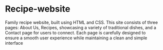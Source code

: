 # Recipe-website
Family recipe website, built using HTML and CSS. This site consists of three pages: About Us, Recipes, showcasing a variety of traditional dishes, and a Contact page for users to connect. Each page is carefully designed to ensure a smooth user experience while maintaining a clean and simple interface
